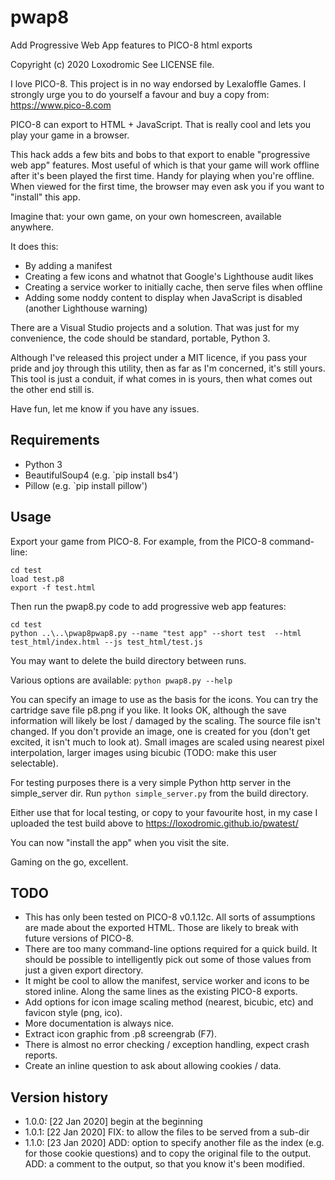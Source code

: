 # pwap8

Add Progressive Web App features to PICO-8 html exports


Copyright (c) 2020 Loxodromic
See LICENSE file.


I love PICO-8. This project is in no way endorsed by Lexaloffle Games. I 
strongly urge you to do yourself a favour and buy a copy from: 
https://www.pico-8.com


PICO-8 can export to HTML + JavaScript. That is really cool and lets you
play your game in a browser.


This hack adds a few bits and bobs to that export to enable 
"progressive web app" features. Most useful of which is that your game will
work offline after it's been played the first time. Handy for playing when 
you're offline. When viewed for the first time, the browser may even ask you 
if you want to "install" this app.


Imagine that: your own game, on your own homescreen, available anywhere.


It does this:
 + By adding a manifest
 + Creating a few icons and whatnot that Google's Lighthouse audit likes
 + Creating a service worker to initially cache, then serve files when offline
 + Adding some noddy content to display when JavaScript is disabled (another Lighthouse warning)
 

 There are a Visual Studio projects and a solution. That was just for my 
 convenience, the code should be standard, portable, Python 3.

 
 Although I've released this project under a MIT licence, if you pass your 
 pride and joy through this utility, then as far as I'm concerned, it's still
 yours. This tool is just a conduit, if what comes in is yours, then what 
 comes out the other end still is.


Have fun, let me know if you have any issues.
 

## Requirements

 + Python 3
 + BeautifulSoup4 (e.g. `pip install bs4')
 + Pillow (e.g. `pip install pillow')
 

## Usage

Export your game from PICO-8. For example, from the PICO-8 command-line:


```
cd test
load test.p8
export -f test.html
```


Then run the pwap8.py code to add progressive web app features:


```
cd test
python ..\..\pwap8pwap8.py --name "test app" --short test  --html test_html/index.html --js test_html/test.js
```

You may want to delete the build directory between runs.


Various options are available: `python pwap8.py --help`


You can specify an image to use as the basis for the icons. You can try the 
cartridge save file p8.png if you like. It looks OK, although the save 
information will likely be lost / damaged by the scaling. The source file 
isn't changed. If you don't provide an image, one is created for you 
(don't get excited, it isn't much to look at). Small images are scaled using 
nearest pixel interpolation, larger images using bicubic (TODO: make this user selectable). 


For testing purposes there is a very simple Python http server in the simple_server dir.
Run `python simple_server.py` from the build directory.


Either use that for local testing, or copy to your favourite host, in my case I uploaded the 
test build above to https://loxodromic.github.io/pwatest/


You can now "install the app" when you visit the site.


Gaming on the go, excellent.


## TODO

+ This has only been tested on PICO-8 v0.1.12c. All sorts of assumptions are 
made about the exported HTML. Those are likely to break with future 
versions of PICO-8.
+ There are too many command-line options required for a quick build. It should 
be possible to intelligently pick out some of those values from just a given 
export directory.
+ It might be cool to allow the manifest, service worker and 
icons to be stored inline. Along the same lines as the existing PICO-8 exports.
+ Add options for icon image scaling method (nearest, bicubic, etc) and favicon style (png, ico).
+ More documentation is always nice.
+ Extract icon graphic from .p8 screengrab (F7).
+ There is almost no error checking / exception handling, expect crash reports.
+ Create an inline question to ask about allowing cookies / data.


## Version history

+ 1.0.0: [22 Jan 2020] begin at the beginning
+ 1.0.1: [22 Jan 2020] FIX: to allow the files to be served from a sub-dir
+ 1.1.0: [23 Jan 2020] ADD: option to specify another file as the index (e.g. 
for those cookie questions) and to copy the original file to the output. 
ADD: a comment to the output, so that you know it's been modified.
